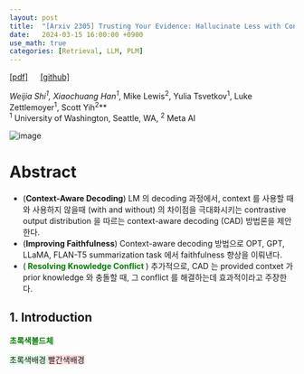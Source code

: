 ```yaml
---
layout: post
title:  "[Arxiv 2305] Trusting Your Evidence: Hallucinate Less with Context-aware Decoding"
date:   2024-03-15 16:00:00 +0900
use_math: true
categories: [Retrieval, LLM, PLM]
---
```


[[pdf]](https://arxiv.org/pdf/2305.14739.pdf) &emsp;
[[github]](https://github.com/hongshi97/CAD)

**Weijia Shi<sup>1*</sup>, Xiaochuang Han<sup>1*</sup>, Mike Lewis<sup>2</sup>, Yulia Tsvetkov<sup>1</sup>, Luke Zettlemoyer<sup>1</sup>, Scott Yih<sup>2</sup>**
<br><sup>1</sup> University of Washington, Seattle, WA, <sup>2</sup> Meta AI  &emsp;

![image](https://github.com/yong1-kim/yong1-kim.github.io/assets/42200027/e91e8ba5-39d6-40a4-b0e9-fe9c8d7dd42f)

# Abstract
- (**Context-Aware Decoding**) LM 의 decoding 과정에서, context 를 사용할 때와 사용하지 않을때 (with and without) 의 차이점을 극대화시키는 contrastive output distribution 을 따르는 context-aware decoding (CAD) 방법론을 제안한다.
- (**Improving Faithfulness**) Context-aware decoding 방법으로 OPT, GPT, LLaMA, FLAN-T5 summarization task 에서 faithfulness 향상을 이뤄낸다.
- (<span style='color:green;font-weight:bold'> Resolving Knowledge Conflict </span>) 추가적으로, CAD 는 provided contxet 가 prior knowledge 와 충돌할 때, 그 conflict 를 해결하는데 효과적이라고 주장한다.

## 1. Introduction





<span style='color:green;font-weight:bold'> 초록색볼드체 </span>
<br>

<span style='background-color: #dcffe4'> 초록색배경 </span>
<span style='background-color: #ffdce0'> 빨간색배경 </span>
